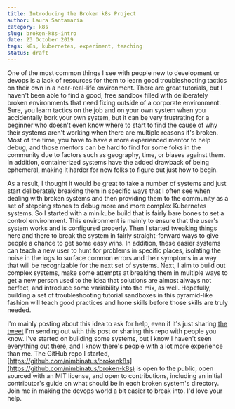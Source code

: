 ```yaml
---
title: Introducing the Broken k8s Project
author: Laura Santamaria
category: k8s
slug: broken-k8s-intro
date: 23 October 2019
tags: k8s, kubernetes, experiment, teaching
status: draft
---
```


One of the most common things I see with people new to development or devops is a lack of resources for them to learn good troubleshooting tactics on their own in a near-real-life environment. There are great tutorials, but I haven't been able to find a good, free sandbox filled with deliberately broken environments that need fixing outside of a corporate environment. Sure, you learn tactics on the job and on your own system when you accidentally bork your own system, but it can be very frustrating for a beginner who doesn't even know where to start to find the cause of why their systems aren't working when there are multiple reasons it's broken. Most of the time, you have to have a more experienced mentor to help debug, and those mentors can be hard to find for some folks in the community due to factors such as geography, time, or biases against them. In addition, containerized systems have the added drawback of being ephemeral, making it harder for new folks to figure out just how to begin.

As a result, I thought it would be great to take a number of systems and just start deliberately breaking them in specific ways that I often see when dealing with broken systems and then providing them to the community as a set of stepping stones to debug more and more complex Kubernetes systems. So I started with a minikube build that is fairly bare bones to set a control environment. This environment is mainly to ensure that the user's system works and is configured properly. Then I started tweaking things here and there to break the system in fairly straight-forward ways to give people a chance to get some easy wins. In addition, these easier systems can teach a new user to hunt for problems in specific places, isolating the noise in the logs to surface common errors and their symptoms in a way that will be recognizable for the next set of systems. Next, I aim to build out complex systems, make some attempts at breaking them in multiple ways to get a new person used to the idea that solutions are almost always not perfect, and introduce some variability into the mix, as well. Hopefully, building a set of troubleshooting tutorial sandboxes in this pyramid-like fashion will teach good practices and hone skills before those skills are truly needed.

I'm mainly posting about this idea to ask for help, even if it's just sharing [the tweet](https://twitter.com/nimbinatus) I'm sending out with this post or sharing this repo with people you know. I've started on building some systems, but I know I haven't seen everything out there, and I know there's people with a lot more experience than me. The GitHub repo I started, [https://github.com/nimbinatus/brokenk8s](https://github.com/nimbinatus/broken-k8s) is open to the public, open sourced with an MIT license, and open to contributions, including an initial contributor's guide on what should be in each broken system's directory. Join me in making the devops world a bit easier to break into. I'd love your help.